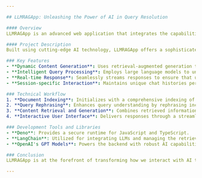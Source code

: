 ```yaml
---

## LLMRAGApp: Unleashing the Power of AI in Query Resolution

#### Overview
LLMRAGApp is an advanced web application that integrates the capabilities of large language models (LLMs) with retrieval-augmented generation (RAG) techniques to deliver precise and context-aware responses to user inquiries. This powerful combination allows the app to handle complex questions with ease, providing users with detailed, accurate answers that are generated in real-time.

#### Project Description
Built using cutting-edge AI technology, LLMRAGApp offers a sophisticated query handling mechanism that intelligently retrieves information from a rich document index before generating responses. This ensures that each answer is not only relevant but also rich in content and precisely tailored to the user's specific needs.

### Key Features
- **Dynamic Content Generation**: Uses retrieval-augmented generation to produce content that is both accurate and contextually appropriate.
- **Intelligent Query Processing**: Employs large language models to understand and process complex user queries.
- **Real-time Response**: Seamlessly streams responses to ensure that users receive information without delay.
- **Session-specific Interaction**: Maintains unique chat histories per session to provide personalized experiences without compromising privacy.

### Technical Workflow
1. **Document Indexing**: Initializes with a comprehensive indexing of documents, allowing the app to retrieve relevant information swiftly.
2. **Query Rephrasing**: Enhances query understanding by rephrasing incoming questions for optimal retrieval.
3. **Content Retrieval and Generation**: Combines retrieved information with generative AI capabilities to produce detailed responses.
4. **Interactive User Interface**: Delivers responses through a streamlined web interface, where users can interact with the AI in a conversational manner.

### Development Tools and Libraries
- **Deno**: Provides a secure runtime for JavaScript and TypeScript.
- **LangChain**: Utilized for integrating LLMs and managing the retrieval-augmented generation process.
- **OpenAI's GPT Models**: Powers the backend with robust AI capabilities.

### Conclusion
LLMRAGApp is at the forefront of transforming how we interact with AI to obtain information. It's perfectly suited for educational platforms, customer support, and any application where quick, accurate information retrieval is crucial. By leveraging LLMs and RAG, LLMRAGApp not only enhances user engagement but also drastically improves the efficiency of information dissemination.

---
```

